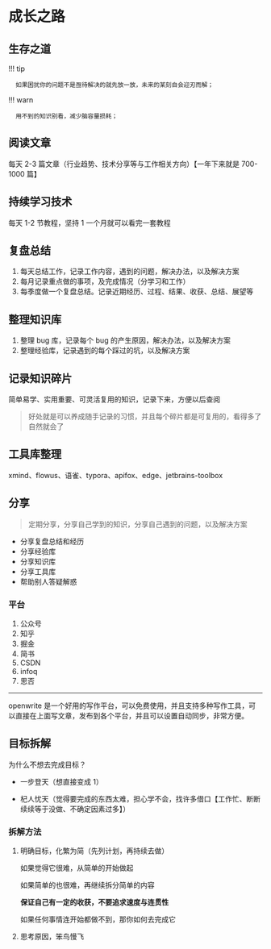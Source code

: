 # 成长之路

## 生存之道

!!! tip

      如果困扰你的问题不是亟待解决的就先放一放，未来的某刻自会迎刃而解；

!!! warn

      用不到的知识别看，减少脑容量损耗；

## 阅读文章

每天 2-3 篇文章（行业趋势、技术分享等与工作相关方向）【一年下来就是 700-1000 篇】

## 持续学习技术

每天 1-2 节教程，坚持 1 一个月就可以看完一套教程

## 复盘总结

1. 每天总结工作，记录工作内容，遇到的问题，解决办法，以及解决方案
2. 每月记录重点做的事项，及完成情况（分学习和工作）
3. 每季度做一个复盘总结。记录近期经历、过程、结果、收获、总结、展望等

## 整理知识库

1. 整理 bug 库，记录每个 bug 的产生原因，解决办法，以及解决方案
2. 整理经验库，记录遇到的每个踩过的坑，以及解决方案

## 记录知识碎片

简单易学、实用重要、可灵活复用的知识，记录下来，方便以后查阅

> 好处就是可以养成随手记录的习惯，并且每个碎片都是可复用的，看得多了自然就会了

## 工具库整理

xmind、flowus、语雀、typora、apifox、edge、jetbrains-toolbox

## 分享

> 定期分享，分享自己学到的知识，分享自己遇到的问题，以及解决方案

- 分享复盘总结和经历
- 分享经验库
- 分享知识库
- 分享工具库
- 帮助别人答疑解惑

### 平台

1. 公众号
2. 知乎
3. 掘金
4. 简书
5. CSDN
6. infoq
7. 思否

---

openwrite 是一个好用的写作平台，可以免费使用，并且支持多种写作工具，可以直接在上面写文章，发布到各个平台，并且可以设置自动同步，非常方便。

## 目标拆解

为什么不想去完成目标？

- 一步登天（想直接变成 1）

- 杞人忧天（觉得要完成的东西太难，担心学不会，找许多借口【工作忙、断断续续等于没做、不确定因素过多】）

### 拆解方法

1. 明确目标，化繁为简（先列计划，再持续去做）

   如果觉得它很难，从简单的开始做起

   如果简单的也很难，再继续拆分简单的内容

   **保证自己有一定的收获，不要追求速度与连贯性**

   如果任何事情连开始都做不到，那你如何去完成它

2. 思考原因，笨鸟慢飞
